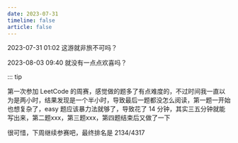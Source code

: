 ```yaml
---
date: 2023-07-31
timeline: false
article: false
---
```


2023-07-31 01:02 这游就非旅不可吗？

2023-08-03 09:40 就没有一点点欢喜吗？

::: tip

第一次参加 LeetCode 的周赛，感觉做的题多了有点难度的，不过时间我一直以为是两小时，结果发现是一个半小时，导致最后一题都没怎么阅读，第一题一开始也想复杂了，easy 题应该暴力法就够了，导致花了 14 分钟，其实三五分钟就能写出来，第二题xxx，第三题xxx，第四题结束后又做了一下

很可惜，下周继续参赛吧，最终排名是 2134/4317

